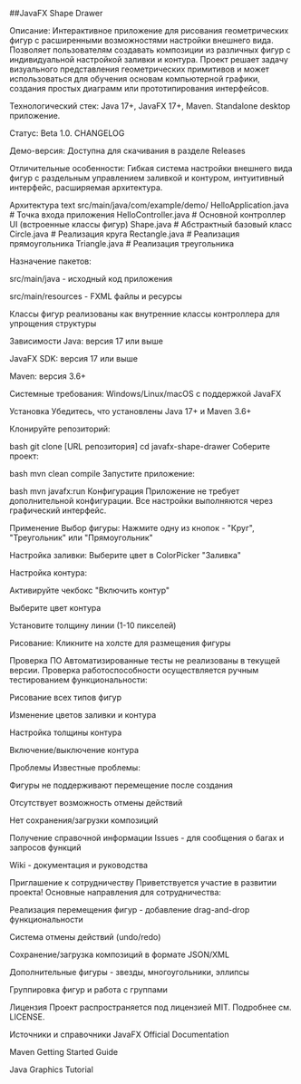 ##JavaFX Shape Drawer

Описание: Интерактивное приложение для рисования геометрических фигур с расширенными возможностями настройки внешнего вида. Позволяет пользователям создавать композиции из различных фигур с индивидуальной настройкой заливки и контура. Проект решает задачу визуального представления геометрических примитивов и может использоваться для обучения основам компьютерной графики, создания простых диаграмм или прототипирования интерфейсов.

Технологический стек: Java 17+, JavaFX 17+, Maven. Standalone desktop приложение.

Статус: Beta 1.0. CHANGELOG

Демо-версия: Доступна для скачивания в разделе Releases

Отличительные особенности: Гибкая система настройки внешнего вида фигур с раздельным управлением заливкой и контуром, интуитивный интерфейс, расширяемая архитектура.

Архитектура
text
src/main/java/com/example/demo/
HelloApplication.java    # Точка входа приложения
HelloController.java     # Основной контроллер UI
(встроенные классы фигур)
Shape.java          # Абстрактный базовый класс
Circle.java         # Реализация круга
Rectangle.java      # Реализация прямоугольника
Triangle.java       # Реализация треугольника

Назначение пакетов:

src/main/java - исходный код приложения

src/main/resources - FXML файлы и ресурсы

Классы фигур реализованы как внутренние классы контроллера для упрощения структуры

Зависимости
Java: версия 17 или выше

JavaFX SDK: версия 17 или выше

Maven: версия 3.6+

Системные требования: Windows/Linux/macOS с поддержкой JavaFX

Установка
Убедитесь, что установлены Java 17+ и Maven 3.6+

Клонируйте репозиторий:

bash
git clone [URL репозитория]
cd javafx-shape-drawer
Соберите проект:

bash
mvn clean compile
Запустите приложение:

bash
mvn javafx:run
Конфигурация
Приложение не требует дополнительной конфигурации. Все настройки выполняются через графический интерфейс.

Применение
Выбор фигуры: Нажмите одну из кнопок - "Круг", "Треугольник" или "Прямоугольник"

Настройка заливки: Выберите цвет в ColorPicker "Заливка"

Настройка контура:

Активируйте чекбокс "Включить контур"

Выберите цвет контура

Установите толщину линии (1-10 пикселей)

Рисование: Кликните на холсте для размещения фигуры

Проверка ПО
Автоматизированные тесты не реализованы в текущей версии. Проверка работоспособности осуществляется ручным тестированием функциональности:

Рисование всех типов фигур

Изменение цветов заливки и контура

Настройка толщины контура

Включение/выключение контура

Проблемы
Известные проблемы:

Фигуры не поддерживают перемещение после создания

Отсутствует возможность отмены действий

Нет сохранения/загрузки композиций

Получение справочной информации
Issues - для сообщения о багах и запросов функций

Wiki - документация и руководства

Приглашение к сотрудничеству
Приветствуется участие в развитии проекта! Основные направления для сотрудничества:

Реализация перемещения фигур - добавление drag-and-drop функциональности

Система отмены действий (undo/redo)

Сохранение/загрузка композиций в формате JSON/XML

Дополнительные фигуры - звезды, многоугольники, эллипсы

Группировка фигур и работа с группами

Лицензия
Проект распространяется под лицензией MIT. Подробнее см. LICENSE.

Источники и справочники
JavaFX Official Documentation

Maven Getting Started Guide

Java Graphics Tutorial
